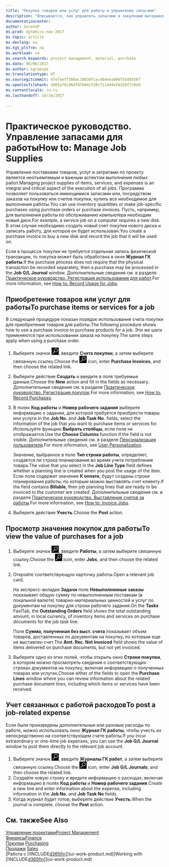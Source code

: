 ```yaml
---
title: "Покупка товаров или услуг для работы и управление запасами"
description: "Описывается, как управлять запасами и закупками материалов и услуг для работ."
documentationcenter: 
author: SorenGP
ms.prod: dynamics-nav-2017
ms.topic: article
ms.devlang: na
ms.tgt_pltfrm: na
ms.workload: na
ms.search.keywords: project management, material, purchase
ms.date: 06/06/2017
ms.author: sgroespe
ms.translationtype: HT
ms.sourcegitcommit: 4fefaef7380ac10836fcac404eea006f55d8556f
ms.openlocfilehash: 3405af0c06df0fb04c528cf114d4ef6326f7c0a9
ms.contentlocale: ru-ru
ms.lasthandoff: 10/16/2017

---
```

# <a name="how-to-manage-job-supplies"></a><span data-ttu-id="8a7d8-103">Практическое руководство. Управление запасами для работы</span><span class="sxs-lookup"><span data-stu-id="8a7d8-103">How to: Manage Job Supplies</span></span>
<span data-ttu-id="8a7d8-104">Управление поставками товаров, услуг и затратами по проекту является неотъемлемым и важным аспектом выполнения любых работ.</span><span class="sxs-lookup"><span data-stu-id="8a7d8-104">Managing project supplies of items, services, and expenses is an integral and critical aspect of the execution of all jobs.</span></span> <span data-ttu-id="8a7d8-105">Программа позволяет пользоваться имеющимися запасами или, посредством заказов на покупку или счетов покупки, купить все необходимое для выполнения работы.</span><span class="sxs-lookup"><span data-stu-id="8a7d8-105">You can use inventory quantities or make job-specific purchases using purchase orders or purchase invoices.</span></span> <span data-ttu-id="8a7d8-106">Пусть, например, для выполнения работы по обслуживанию компьютера необходим новый диск.</span><span class="sxs-lookup"><span data-stu-id="8a7d8-106">For example, a service job on a computer requires a new disk.</span></span> <span data-ttu-id="8a7d8-107">В этом случае необходимо создать новый счет покупки нового диска и записать работу, для которой он будет использован.</span><span class="sxs-lookup"><span data-stu-id="8a7d8-107">You create a purchase invoice to buy a new disk and record the job that it will be used on.</span></span>

<span data-ttu-id="8a7d8-108">Если в процессе покупки не требуется отдельная запись физической транзакции, то покупка может быть обработана в окне **Журнал ГК работы**.</span><span class="sxs-lookup"><span data-stu-id="8a7d8-108">If the purchase process does not require that the physical transaction be recorded separately, then a purchase may be processed in the **Job G/L Journal** window.</span></span> <span data-ttu-id="8a7d8-109">Дополнительные сведения см. в разделе [Практическое руководство. Регистрация использования для работ](projects-how-record-job-usage.md).</span><span class="sxs-lookup"><span data-stu-id="8a7d8-109">For more information, see [How to: Record Usage for Jobs](projects-how-record-job-usage.md).</span></span>

## <a name="to-purchase-items-or-services-for-a-job"></a><span data-ttu-id="8a7d8-110">Приобретение товаров или услуг для работы</span><span class="sxs-lookup"><span data-stu-id="8a7d8-110">To purchase items or services for a job</span></span>
<span data-ttu-id="8a7d8-111">В следующей процедуре показан порядок использования счета покупки для приобретения товаров для работы.</span><span class="sxs-lookup"><span data-stu-id="8a7d8-111">The following procedure shows how to use a purchase invoice to purchase products for a job.</span></span> <span data-ttu-id="8a7d8-112">Эти же шаги применяются при использовании заказа на покупку.</span><span class="sxs-lookup"><span data-stu-id="8a7d8-112">The same steps apply when using a purchase order.</span></span>  

1. <span data-ttu-id="8a7d8-113">Выберите значок ![Поиск страницы или отчета](media/ui-search/search_small.png "Значок поиска страницы или отчета"), введите **Счета покупки**, а затем выберите связанную ссылку.</span><span class="sxs-lookup"><span data-stu-id="8a7d8-113">Choose the ![Search for Page or Report](media/ui-search/search_small.png "Search for Page or Report icon") icon, enter **Purchase Invoices**, and then choose the related link.</span></span>  
2. <span data-ttu-id="8a7d8-114">Выберите действие **Создать** и введите в поля требуемые данные.</span><span class="sxs-lookup"><span data-stu-id="8a7d8-114">Choose the **New** action and fill in the fields as necessary.</span></span> <span data-ttu-id="8a7d8-115">Дополнительные сведения см. в разделе [Практическое руководство. Регистрация покупок](purchasing-how-record-purchases.md).</span><span class="sxs-lookup"><span data-stu-id="8a7d8-115">For more information, see [How to: Record Purchases](purchasing-how-record-purchases.md).</span></span>
3. <span data-ttu-id="8a7d8-116">В полях **Код работы** и **Номер рабочего задания** выберите информацию о задании, для которой требуется приобрести товары или услуги.</span><span class="sxs-lookup"><span data-stu-id="8a7d8-116">In the **Job No.** and **Job Task No.** fields, select the information of the job that you want to purchase items or services for.</span></span> <span data-ttu-id="8a7d8-117">Используйте функцию **Выбрать столбцы**, если поле не отображается.</span><span class="sxs-lookup"><span data-stu-id="8a7d8-117">Use the **Choose Columns** function if the field is not visible.</span></span> <span data-ttu-id="8a7d8-118">Дополнительные сведения см. в разделе [Персонализация пользователя](ui-user-personalization.md).</span><span class="sxs-lookup"><span data-stu-id="8a7d8-118">For more information, see [User Personalization](ui-user-personalization.md).</span></span>

    <span data-ttu-id="8a7d8-119">Значение, выбранное в поле **Тип строки работы**, определяет, создается ли строка планирования во время учета потребления товара.</span><span class="sxs-lookup"><span data-stu-id="8a7d8-119">The value that you select in the **Job Line Type** field defines whether a planning line is created when you post the usage of the item.</span></span> <span data-ttu-id="8a7d8-120">Если поле содержит значение **К оплате**, будут созданы строки планирования работы, по которым можно выставлять счет клиенту.</span><span class="sxs-lookup"><span data-stu-id="8a7d8-120">If the field contains **Billable**, then job planning lines that are ready to be invoiced to the customer are created.</span></span> <span data-ttu-id="8a7d8-121">Дополнительные сведения см. в разделе [Практическое руководство. Выставление счетов за работы](projects-how-invoice-jobs.md).</span><span class="sxs-lookup"><span data-stu-id="8a7d8-121">For more information, see [How to: Invoice Jobs](projects-how-invoice-jobs.md).</span></span>
4. <span data-ttu-id="8a7d8-122">Выберите действие **Учесть**.</span><span class="sxs-lookup"><span data-stu-id="8a7d8-122">Choose the **Post** action.</span></span>

## <a name="to-view-the-value-of-purchases-for-a-job"></a><span data-ttu-id="8a7d8-123">Просмотр значения покупок для работы</span><span class="sxs-lookup"><span data-stu-id="8a7d8-123">To view the value of purchases for a job</span></span>
1. <span data-ttu-id="8a7d8-124">Выберите значок ![Поиск страницы или отчета](media/ui-search/search_small.png "Значок поиска страницы или отчета"), введите **Работы**, а затем выберите связанную ссылку.</span><span class="sxs-lookup"><span data-stu-id="8a7d8-124">Choose the ![Search for Page or Report](media/ui-search/search_small.png "Search for Page or Report icon") icon, enter **Jobs**, and then choose the related link.</span></span>
2. <span data-ttu-id="8a7d8-125">Откройте соответствующую карточку работы.</span><span class="sxs-lookup"><span data-stu-id="8a7d8-125">Open a relevant job card.</span></span>

    <span data-ttu-id="8a7d8-126">На экспресс-вкладке **Задачи** поле **Невыполненные заказы** показывает общую сумму по невыполненным поставкам (в локальной валюте) товарно-материальных ценностей и услуг по документам на покупку для строки рабочего задания.</span><span class="sxs-lookup"><span data-stu-id="8a7d8-126">On the **Tasks** FastTab, the **Outstanding Orders** field shows the total outstanding amount, in local currency, of inventory items and services on purchase documents for the job task line.</span></span>  

    <span data-ttu-id="8a7d8-127">Поле **Сумма, полученная без выст. счета** показывает объем товаров, доставленных по документам на покупку, по которым еще не выставлен счет.</span><span class="sxs-lookup"><span data-stu-id="8a7d8-127">The **Amt. Rec. Not Invoiced** field shows the value of items delivered on purchase documents, but not yet invoiced.</span></span>  
3. <span data-ttu-id="8a7d8-128">Выберите одно из этих полей, чтобы открыть окно **Строки покупки**, в котором можно просмотреть сведения о соответствующих строках документов на покупку, включая информацию о полученных товарах или услугах.</span><span class="sxs-lookup"><span data-stu-id="8a7d8-128">Choose either of the fields to open the **Purchase Lines** window where you can review information about the related purchase document lines, including which items or services have been received.</span></span>

## <a name="to-post-a-job-related-expense"></a><span data-ttu-id="8a7d8-129">Учет связанных с работой расходов</span><span class="sxs-lookup"><span data-stu-id="8a7d8-129">To post a job-related expense</span></span>
<span data-ttu-id="8a7d8-130">Если были произведены дополнительные или разовые расходы по работе, можно использовать окно **Журнал ГК работы**, чтобы учесть их непосредственно на соответствующем счете работы.</span><span class="sxs-lookup"><span data-stu-id="8a7d8-130">If you incur extraordinary or one-time job expenses, you can use the **Job G/L Journal** window to post them directly to the relevant job account.</span></span>

1. <span data-ttu-id="8a7d8-131">Выберите значок ![Поиск страницы или отчета](media/ui-search/search_small.png "Значок поиска страницы или отчета"), введите **Журналы ГК работ**, а затем выберите связанную ссылку.</span><span class="sxs-lookup"><span data-stu-id="8a7d8-131">Choose the ![Search for Page or Report](media/ui-search/search_small.png "Search for Page or Report icon") icon, enter **Job G/L Journals**, and then choose the related link.</span></span>  
2. <span data-ttu-id="8a7d8-132">Создайте новую строку и введите информацию о расходах, включая информацию в полях **Код работы** и **Номер рабочего задания**.</span><span class="sxs-lookup"><span data-stu-id="8a7d8-132">Create a new line and enter information about the expense, including information in the **Job No.** and **Job Task No** fields.</span></span>  
3. <span data-ttu-id="8a7d8-133">Когда журнал будет готов, выберите действие **Учесть**.</span><span class="sxs-lookup"><span data-stu-id="8a7d8-133">When the journal is complete, choose the **Post** action.</span></span>

## <a name="see-also"></a><span data-ttu-id="8a7d8-134">См. также</span><span class="sxs-lookup"><span data-stu-id="8a7d8-134">See Also</span></span>
[<span data-ttu-id="8a7d8-135">Управление проектами</span><span class="sxs-lookup"><span data-stu-id="8a7d8-135">Project Management</span></span>](projects-manage-projects.md)  
[<span data-ttu-id="8a7d8-136">Финансы</span><span class="sxs-lookup"><span data-stu-id="8a7d8-136">Finance</span></span>](finance.md)  
<span data-ttu-id="8a7d8-137">[Покупки](purchasing-manage-purchasing.md)       </span><span class="sxs-lookup"><span data-stu-id="8a7d8-137">[Purchasing](purchasing-manage-purchasing.md)       </span></span>  
<span data-ttu-id="8a7d8-138">[Продажи](sales-manage-sales.md)    </span><span class="sxs-lookup"><span data-stu-id="8a7d8-138">[Sales](sales-manage-sales.md)    </span></span>  
<span data-ttu-id="8a7d8-139">[Работа с [!INCLUDE[d365fin](includes/d365fin_md.md)]](ui-work-product.md)</span><span class="sxs-lookup"><span data-stu-id="8a7d8-139">[Working with [!INCLUDE[d365fin](includes/d365fin_md.md)]](ui-work-product.md)</span></span>  

